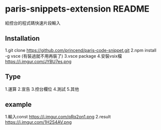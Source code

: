 # paris-snippets-extension README

給控台的程式碼快速片段輸入

## Installation
1.git clone https://github.com/princend/paris-code-snippet.git
2.npm install -g vsce (有裝過就不用再裝了)
3.vsce package
4.安裝vsix檔 https://i.imgur.com/JYBU7es.png

## Type
1.運算 
2.宣告
3.控台欄位
4.測試
5.其他

## example
1.輸入const  https://i.imgur.com/pRq2on1.png
2.result https://i.imgur.com/1H2S4AV.png

